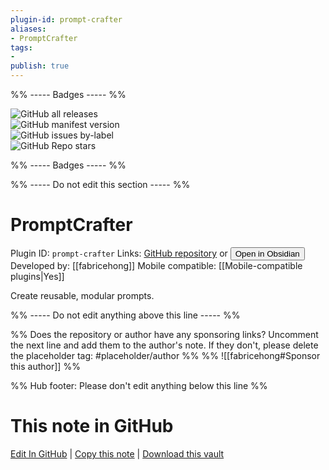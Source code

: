 ```yaml
---
plugin-id: prompt-crafter
aliases:
- PromptCrafter
tags: 
- 
publish: true
---
```


%% ----- Badges ----- %%

![GitHub all releases](https://img.shields.io/github/downloads/fabricehong/obsidian-prompt-crafter-plugin/total?color=573E7A&logo=github&style=for-the-badge)   
![GitHub manifest version](https://img.shields.io/github/manifest-json/v/fabricehong/obsidian-prompt-crafter-plugin?color=573E7A&logo=github&style=for-the-badge)   
![GitHub issues by-label](https://img.shields.io/github/issues/fabricehong/obsidian-prompt-crafter-plugin/help%20wanted?color=573E7A&logo=github&style=for-the-badge)   
![GitHub Repo stars](https://img.shields.io/github/stars/fabricehong/obsidian-prompt-crafter-plugin?color=573E7A&logo=github&style=for-the-badge)

%% ----- Badges ----- %%

%% ----- Do not edit this section ----- %%

# PromptCrafter

Plugin ID: `prompt-crafter`
Links: [GitHub repository](https://github.com/fabricehong/obsidian-prompt-crafter-plugin) or [<button id=HH>Open in Obsidian</button>](obsidian://show-plugin?id=prompt-crafter)
Developed by: [[fabricehong]]
Mobile compatible: [[Mobile-compatible plugins|Yes]]

Create reusable, modular prompts.

%% ----- Do not edit anything above this line ----- %% 

%% Does the repository or author have any sponsoring links? Uncomment the next line and add them to the author's note. If they don't, please delete the placeholder tag: #placeholder/author %%
%% ![[fabricehong#Sponsor this author]] %%

%% Hub footer: Please don't edit anything below this line %%

# This note in GitHub

<span class="git-footer">[Edit In GitHub](https://github.dev/obsidian-community/obsidian-hub/blob/main/02%20-%20Community%20Expansions/02.05%20All%20Community%20Expansions/Plugins/prompt-crafter.md "git-hub-edit-note") | [Copy this note](https://raw.githubusercontent.com/obsidian-community/obsidian-hub/main/02%20-%20Community%20Expansions/02.05%20All%20Community%20Expansions/Plugins/prompt-crafter.md "git-hub-copy-note") | [Download this vault](https://github.com/obsidian-community/obsidian-hub/archive/refs/heads/main.zip "git-hub-download-vault") </span>
